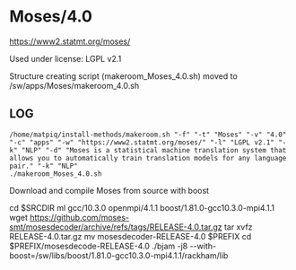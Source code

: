 Moses/4.0
========================

<https://www2.statmt.org/moses/>

Used under license:
LGPL v2.1


Structure creating script (makeroom_Moses_4.0.sh) moved to /sw/apps/Moses/makeroom_4.0.sh

LOG
---

    /home/matpiq/install-methods/makeroom.sh "-f" "-t" "Moses" "-v" "4.0" "-c" "apps" "-w" "https://www2.statmt.org/moses/" "-l" "LGPL v2.1" "-k" "NLP" "-d" "Moses is a statistical machine translation system that allows you to automatically train translation models for any language pair." "-k" "NLP"
    ./makeroom_Moses_4.0.sh


Download and compile Moses from source with boost
   
   cd $SRCDIR
   ml gcc/10.3.0 openmpi/4.1.1 boost/1.81.0-gcc10.3.0-mpi4.1.1
   wget https://github.com/moses-smt/mosesdecoder/archive/refs/tags/RELEASE-4.0.tar.gz
   tar xvfz RELEASE-4.0.tar.gz
   mv mosesdecoder-RELEASE-4.0 $PREFIX
   cd $PREFIX/mosesdecode-RELEASE-4.0
   ./bjam -j8 --with-boost=/sw/libs/boost/1.81.0-gcc10.3.0-mpi4.1.1/rackham/lib


